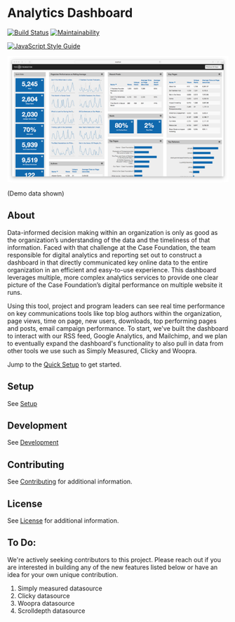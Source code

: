 # Analytics Dashboard

[![Build Status](https://travis-ci.org/casefoundation/analytics-dashboard.svg?branch=master)](https://travis-ci.org/casefoundation/analytics-dashboard)
[![Maintainability](https://api.codeclimate.com/v1/badges/c66b6ad7385bea3a422b/maintainability)](https://codeclimate.com/github/casefoundation/analytics-dashboard/maintainability)

[![JavaScript Style Guide](https://cdn.rawgit.com/standard/standard/master/badge.svg)](https://github.com/standard/standard)

![Screenshot](doc/screenshot.png)

(Demo data shown)

## About

Data-informed decision making within an organization is only as good as the organization’s understanding of the data and the timeliness of that information. Faced with that challenge at the Case Foundation, the team responsible for digital analytics and reporting set out to construct a dashboard in that directly communicated key online data to the entire organization in an efficient and easy-to-use experience. This dashboard leverages multiple, more complex analytics services to provide one clear picture of the Case Foundation’s digital performance on multiple website it runs. 

Using this tool, project and program leaders can see real time performance on key communications tools like top blog authors within the organization, page views, time on page, new users, downloads, top performing pages and posts, email campaign performance. To start, we've built the dashboard to interact with our RSS feed, Google Analytics, and Mailchimp, and we plan to eventually expand the dashboard's functionality to also pull in data from other tools we use such as Simply Measured, Clicky and Woopra.

Jump to the [Quick Setup](doc/Setup.md#data-source-quick-setup) to get started.

## Setup

See [Setup](doc/Setup.md)

## Development

See [Development](doc/Development.md)

## Contributing

See [Contributing](Contributing.md) for additional information.

## License

See [License](License.txt) for additional information.

## To Do:

We're actively seeking contributors to this project. Please reach out if you are interested in building any of the new features listed below or have an idea for your own unique contribution.

1. Simply measured datasource
1. Clicky datasource
1. Woopra datasource
1. Scrolldepth datasource
